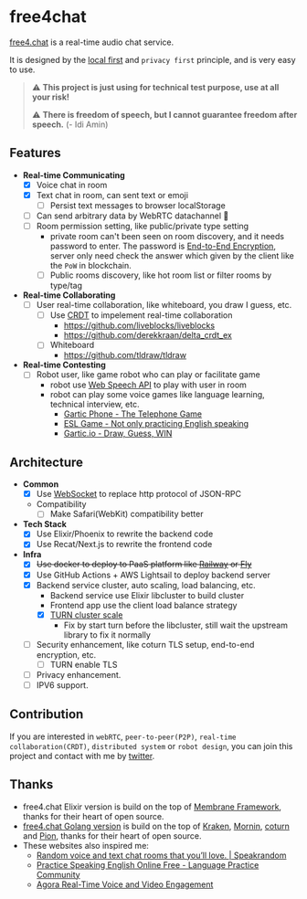 # free4chat

[free4.chat](https://free4.chat/) is a real-time audio chat service.

It is designed by the [local first](https://www.inkandswitch.com/local-first/) and `privacy first` principle, and is very easy to use.

> :warning: **This project is just using for technical test purpose, use at all your risk!**
>
> :warning: **There is freedom of speech, but I cannot guarantee freedom after speech.** (- Idi Amin)

## Features

- **Real-time Communicating**
  - [x] Voice chat in room
  - [x] Text chat in room, can sent text or emoji
    - [ ] Persist text messages to browser localStorage
  - [ ] Can send arbitrary data by WebRTC datachannel 🚩
  - [ ] Room permission setting, like public/private type setting
    - private room can't been seen on room discovery, and it needs password to enter. The password is [End-to-End Encryption](https://blog.excalidraw.com/end-to-end-encryption/), server only need check the answer which given by the client like the `PoW` in blockchain.
    - [ ] Public rooms discovery, like hot room list or filter rooms by type/tag
- **Real-time Collaborating**  
  - [ ] User real-time collaboration, like whiteboard, you draw I guess, etc.
    - [ ] Use [CRDT](https://crdt.tech/) to impelement real-time collaboration
      - https://github.com/liveblocks/liveblocks
      - https://github.com/derekkraan/delta_crdt_ex
    - [ ] Whiteboard
      - https://github.com/tldraw/tldraw
- **Real-time Contesting**
  - [ ] Robot user, like game robot who can play or facilitate game
    - robot use [Web Speech API](https://developer.mozilla.org/en-US/docs/Web/API/Web_Speech_API) to play with user in room
    - robot can play some voice games like language learning, technical interview, etc.
      - [Gartic Phone - The Telephone Game](https://garticphone.com/lobby)
      - [ESL Game - Not only practicing English speaking](https://esl.bmpi.dev/)
      - [Gartic.io - Draw, Guess, WIN](https://gartic.io/)

## Architecture

- **Common**
  - [x] Use [WebSocket](https://developer.mozilla.org/en-US/docs/Web/API/WebSocket) to replace http protocol of JSON-RPC
  - Compatibility
    - [ ] Make Safari(WebKit) compatibility better

- **Tech Stack**
  - [x] Use Elixir/Phoenix to rewrite the backend code
  - [x] Use Recat/Next.js to rewrite the frontend code

- **Infra**
  - [x] ~~Use docker to deploy to PaaS platform like [Railway](https://railway.app/) or [Fly](https://fly.io/)~~ 
  - [x] Use GitHub Actions + AWS Lightsail to deploy backend server
  - [x] Backend service cluster, auto scaling, load balancing, etc.
    - Backend service use Elixir libcluster to build cluster
    - Frontend app use the client load balance strategy
    - [x] [TURN cluster scale](https://github.com/membraneframework/membrane_ice_plugin/issues/20)
      - Fix by start turn before the libcluster, still wait the upstream library to fix it normally
  - [ ] Security enhancement, like coturn TLS setup, end-to-end encryption, etc.
    - [ ] TURN enable TLS
  - [ ] Privacy enhancement.
  - [ ] IPV6 support.

## Contribution

If you are interested in `webRTC`, `peer-to-peer(P2P)`, `real-time collaboration(CRDT)`, `distributed system` or `robot design`, you can join this project and contact with me by [twitter](https://twitter.com/madawei2699).

## Thanks

- free4.chat Elixir version is build on the top of [Membrane Framework](https://github.com/membraneframework), thanks for their heart of open source.
- [free4.chat Golang version](https://github.com/madawei2699/free4chat/tree/golang) is build on the top of [Kraken](https://github.com/bmpi-dev/kraken), [Mornin](https://github.com/lyricat/mornin.fm), [coturn](https://github.com/coturn/coturn) and [Pion](https://github.com/pion), thanks for their heart of open source.
- These websites also inspired me:
  - [Random voice and text chat rooms that you’ll love. | Speakrandom](https://www.speakrandom.com/)
  - [Practice Speaking English Online Free - Language Practice Community](https://www.free4talk.com/)
  - [Agora Real-Time Voice and Video Engagement](https://www.agora.io/en/)

